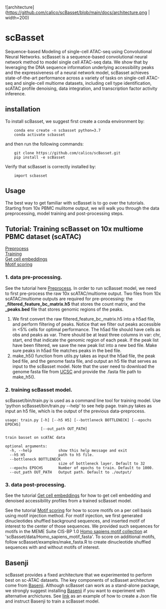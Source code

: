 ![architecture](https://github.com/calico/scBasset/blob/main/docs/architecture.png | width=200)

# scBasset
Sequence-based Modeling of single-cell ATAC-seq using Convolutional Neural Networks.
scBasset is a sequence-based convolutional neural network method to model single cell ATAC-seq data. We show that by leveraging the DNA sequence information underlying accessibility peaks and the expressiveness of a neural network model, scBasset achieves state-of-the-art performance across a variety of tasks on single-cell ATAC-seq and single-cell multiome datasets, including cell type identification, scATAC profile denoising, data integration, and transcription factor activity inference.

## installation
To install scBasset, we suggest first create a conda environment by:
```
    conda env create -n scbasset python=3.7
    conda activate scbasset
```
and then run the following commands:
```
    git clone https://github.com/calico/scBasset.git
    pip install -e scBasset
```
Verify that scBasset is correctly installed by:
```
    import scbasset
```

## Usage
The best way to get familiar with scBasset is to go over the tutorials. Starting from 10x PBMC mulitome output, we will walk you through the data preprocessing, model training and post-processing steps.

## Tutorial: Training scBasset on 10x multiome PBMC dataset (scATAC)
[Preprocess](https://github.com/calico/scBasset/blob/main/examples/preprocess.ipynb)  
[Training](https://github.com/calico/scBasset/blob/main/examples/train.sh)  
[Get cell embeddings](https://github.com/calico/scBasset/blob/main/examples/evaluate.ipynb)  
[Motif scoring](https://github.com/calico/scBasset/blob/main/examples/score_motif.ipynb)  


### 1. data pre-processing.

See the tutorial here [Preprocess](https://github.com/calico/scBasset/blob/main/examples/preprocess.ipynb). In order to run scBasset model, we need to first pre-process the raw 10x scATAC/multiome output. Two files from 10x scATAC/multiome outputs are required for pre-processing: the **_filtered_feature_bc_matrix.h5** that stores the count matrix, and the **_peaks.bed** file that stores genomic regions of the peaks.
1. We first convert the raw filtered_feature_bc_matrix.h5 into a h5ad file, and perform filtering of peaks. Notice that we filter out peaks accessible in <5% cells for optimal performance.  The h5ad file should have cells as obs and peaks as var. There should be at least three columns in var: chr, start, end that indicate the genomic region of each peak. If the peak list have been filtered, we save the new peak list into a new bed file. Make sure peaks in h5ad file matches peaks in the bed file.
2. make_h5() function from utils.py takes as input the h5ad file, the peak bed file, and the genome fasta file, and output an h5 file that serves as input to the scBasset model. Note that the user need to download the genome fasta file from [UCSC](https://hgdownload.soe.ucsc.edu/downloads.html) and provide the .fasta file path to make_h5().


### 2. training scBasset model.
scBasset/bin/train.py is used as a command line tool for training model. Use 'python scBasset/bin/train.py --help' to see help page. train.py takes as input an h5 file, which is the output of the previous data-preprocess.

```
usage: train.py [-h] [--h5 H5] [--bottleneck BOTTLENECK] [--epochs EPOCHS]
                [--out_path OUT_PATH]

train basset on scATAC data

optional arguments:
  -h, --help            show this help message and exit
  --h5 H5               path to h5 file.
  --bottleneck BOTTLENECK
                        size of bottleneck layer. Default to 32
  --epochs EPOCHS       Number of epochs to train. Default to 1000.
  --out_path OUT_PATH   Output path. Default to ./output/
```

### 3. data post-processing.
See the tutorial [Get cell embeddings](https://github.com/calico/scBasset/blob/main/examples/evaluate.ipynb) for how to get cell embedding and denoised accessibility profiles from a trained scBasset model.  

See the tutorial [Motif scoring](https://github.com/calico/scBasset/blob/main/examples/score_motif.ipynb) for how to score motifs on a per cell basis using motif injection method. For motif injection, we first generated dinucleotides shuffled background sequences, and inserted motif of interest to the center of those sequences. We provided such sequences for motifs in the MEME Suite CIS-BP 1.0 [Homo sapiens motif collection](https://meme-suite.org/meme/db/motifs) at 'scBasset/data/Homo_sapiens_motif_fasta'. To score on additional motifs, follow scBasset/examples/make_fasta.R to create dinucleotide shuffled sequences with and without motifs of interest. 

## Basenji
scBasset provides a fixed architecture that we experimented to perform best on sc-ATAC datasets. The key components of scBasset architecture come from [Basenji](https://github.com/calico/basenji). Although scBasset can work as a stand-alone package, we strongly suggest installing [Basenji](https://github.com/calico/basenji) if you want to experiment with alternative archictures. See [link](link) as an example of how to create a Json file and instruct Basenji to train a scBasset model.
